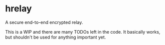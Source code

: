 # hrelay
A secure end-to-end encrypted relay.

This is a WIP and there are many TODOs left in the code. It basically works,
but shouldn't be used for anything important yet.